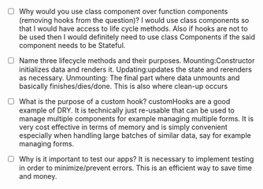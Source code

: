 - [ ] Why would you use class component over function components (removing hooks from the question)?
      I would use class components so that I would have access to life cycle methods. Also if hooks are not to be used then I would definitely need
      to use class Components if the said component needs to be Stateful.
- [ ] Name three lifecycle methods and their purposes.
      Mounting:Constructor initializes data and renders it.
      Updating:updates the state and rerenders as necessary.
      Unmounting: The final part where data unmounts and basically finishes/dies/done. This is also where clean-up occurs

- [ ] What is the purpose of a custom hook?
      customHooks are a good example of DRY. It is technically just re-usable that can be used to manage multiple components for example managing
      multiple forms. It is very cost effective in terms of memory and is simply convenient especially when handling large batches of similar data, say for example managing forms.
- [ ] Why is it important to test our apps?
      It is necessary to implement testing in order to minimize/prevent errors. This is an efficient way to save time and money.
